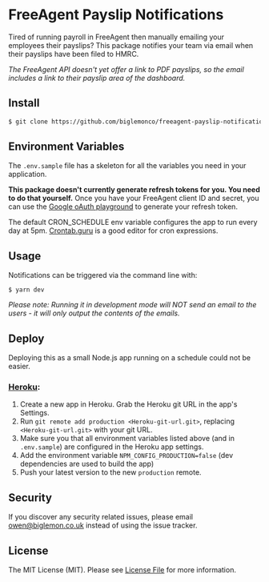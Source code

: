 # FreeAgent Payslip Notifications

Tired of running payroll in FreeAgent then manually emailing your employees their payslips? This package notifies your team via email when their payslips have been filed to HMRC. 

_The FreeAgent API doesn't yet offer a link to PDF payslips, so the email includes a link to their payslip area of the dashboard._

## Install
``` bash
$ git clone https://github.com/biglemonco/freeagent-payslip-notifications.git
```

## Environment Variables
The `.env.sample` file has a skeleton for all the variables you need in your application. 

**This package doesn't currently generate refresh tokens for you. You need to do that yourself.** Once you have your FreeAgent client ID and secret, you can use the [Google oAuth playground](https://developers.google.com/oauthplayground) to generate your refresh token.

The default CRON_SCHEDULE env variable configures the app to run every day at 5pm. [Crontab.guru](https://crontab.guru) is a good editor for cron expressions.

## Usage
Notifications can be triggered via the command line with:

```
$ yarn dev
```

_Please note: Running it in development mode will NOT send an email to the users - it will only output the contents of the emails._

## Deploy
Deploying this as a small Node.js app running on a schedule could not be easier. 

### [Heroku](https://dashboard.heroku.com/):

1. Create a new app in Heroku. Grab the Heroku git URL in the app's Settings.
2. Run `git remote add production <Heroku-git-url.git>`, replacing `<Heroku-git-url.git>` with your git URL.
3. Make sure you that all environment variables listed above (and in `.env.sample`) are configured in the Heroku app settings.
4. Add the environment variable `NPM_CONFIG_PRODUCTION=false` (dev dependencies are used to build the app)
5. Push your latest version to the new `production` remote.

## Security
If you discover any security related issues, please email owen@biglemon.co.uk instead of using the issue tracker.

## License
The MIT License (MIT). Please see [License File](LICENSE.md) for more information.

